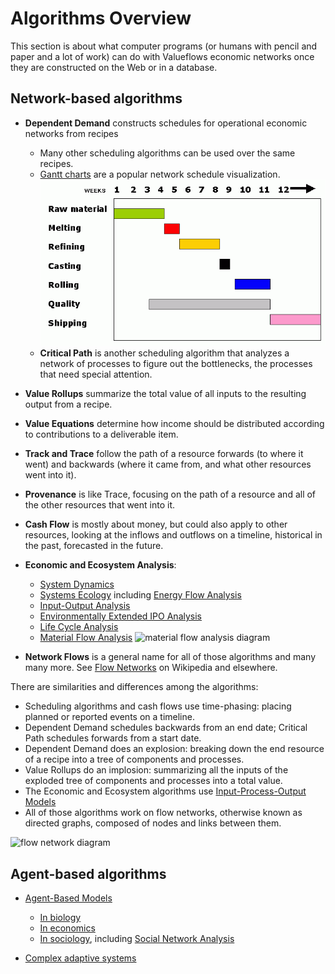 # Algorithms Overview

This section is about what computer programs (or humans with pencil and paper and a lot of work) can do with Valueflows economic networks once they are constructed on the Web or in a database.

## Network-based algorithms

* **Dependent Demand** constructs schedules for operational economic networks from recipes
    * Many other scheduling algorithms can be used over the same recipes. 
    * [Gantt charts](https://en.wikipedia.org/wiki/Gantt_chart) are a popular network schedule visualization.
    ![gantt chart example](../assets/fw16-2.gif)
    * **Critical Path** is another scheduling algorithm that analyzes a network of processes to figure out the bottlenecks, the processes that need special attention.
* **Value Rollups** summarize the total value of all inputs to the resulting output from a recipe.
* **Value Equations** determine how income should be distributed according to contributions to a deliverable item.
* **Track and Trace** follow the path of a resource forwards (to where it went) and backwards (where it came from, and what other resources went into it).
* **Provenance** is like Trace, focusing on the path of a resource and all of the other resources that went into it.
* **Cash Flow** is mostly about money, but could also apply to other resources, looking at the inflows and outflows on a timeline, historical in the past, forecasted in the future.
* **Economic and Ecosystem Analysis**:

    * [System Dynamics](https://en.wikipedia.org/wiki/System_dynamics)
    * [Systems Ecology](https://en.wikipedia.org/wiki/Systems_ecology) including [Energy Flow Analysis](https://en.wikipedia.org/wiki/Energy_flow_(ecology))
    * [Input-Output Analysis](https://en.wikipedia.org/wiki/Input%E2%80%93output_model)
    * [Environmentally Extended IPO Analysis](https://en.wikipedia.org/wiki/Environmentally_extended_input-output_analysis)
    * [Life Cycle Analysis](http://www.openlca.org/project/graphic-modeling/)
    * [Material Flow Analysis](https://en.wikipedia.org/wiki/Material_flow_analysis)
    ![material flow analysis diagram](https://upload.wikimedia.org/wikipedia/commons/thumb/0/06/MFASystem_3.png/1024px-MFASystem_3.png)
    
* **Network Flows** is a general name for all of those algorithms and many many more. See [Flow Networks](https://en.wikipedia.org/wiki/Flow_network) on Wikipedia and elsewhere.

There are similarities and differences among the algorithms:

* Scheduling algorithms and cash flows use time-phasing: placing planned or reported events on a timeline.
* Dependent Demand schedules backwards from an end date; Critical Path schedules forwards from a start date.
* Dependent Demand does an explosion: breaking down the end resource of a recipe into a tree of components and processes.
* Value Rollups do an implosion: summarizing all the inputs of the exploded tree of components and processes into a total value.
* The Economic and Ecosystem algorithms use [Input-Process-Output Models](https://en.wikipedia.org/wiki/IPO_model)
* All of those algorithms work on flow networks, otherwise known as directed graphs, composed of nodes and links between them.

![flow network diagram](https://upload.wikimedia.org/wikipedia/commons/thumb/9/94/Max_flow.svg/330px-Max_flow.svg.png)

## Agent-based algorithms

* [Agent-Based Models](https://en.wikipedia.org/wiki/Agent-based_model)

    * [In biology](https://en.wikipedia.org/wiki/Agent-based_model_in_biology)
    * [In economics](https://en.wikipedia.org/wiki/Agent-based_computational_economics)
    * [In sociology](https://en.wikipedia.org/wiki/Computational_sociology), including [Social Network Analysis](https://en.wikipedia.org/wiki/Social_network_analysis)

* [Complex adaptive systems](https://en.wikipedia.org/wiki/Complex_adaptive_system)
